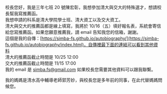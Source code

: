 校長您好，我是三年七班 20 號陳宏彰，我想參加清大與交大的特殊選才，想請校長幫我寫推薦函。  
我想申請的科系是清大學院學士班、清大資工以及交大資工。  
清大與交大的推薦函都是線上填寫，我將於 10/16（五）填好報名表，系統會寄信給您寫推薦函。如果您願意推薦我，請 email 告知我您的信箱，謝謝。  
這個是我的自傳：[https://simba-fs.github.io/autobiography/](https://simba-fs.github.io/autobiography/index.html)，自傳裡最下面的連結可以看到其他資料  
清大的推薦函截止時間是 10/25 12:00  
交大的推薦函截止時間是 11/15 17:00  
我的 email 是 simba.fs@gmail.com 如果校長您需要其他資料可以跟我聯繫。  
  
我的媽媽是清水高中輔導老師郭芳妙，與校長您是多年前的同事，在此代替媽媽問候您。  
